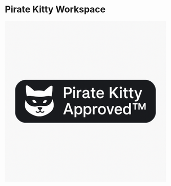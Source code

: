 # Pirate Kitty Workspace



[![Pirate Kitty Approved™](https://raw.githubusercontent.com/JCBrown602/pirate-kitty-badges/main/assets/pirate-kitty-approved.png)](https://github.com/JCBrown602/pirate-kitty-badges)

